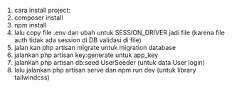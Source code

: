 1. cara install project:
2. composer install
3. npm install
4. lalu copy file .env dan ubah untuk SESSION_DRIVER jadi file (karena file auth tidak ada session di DB validasi di file)
5. jalan kan php artisan migrate untuk migration database
6. jalankan php artisan key:generate untuk app_key
7. jalankan php artisan db:seed UserSeeder (untuk data User login)
8. lalu jalankan php artisan serve dan npm run dev (untuk library tailwindcss)
